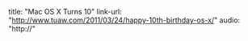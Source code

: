 title: "Mac OS X Turns 10"
link-url: "http://www.tuaw.com/2011/03/24/happy-10th-birthday-os-x/"
audio: "http://"
